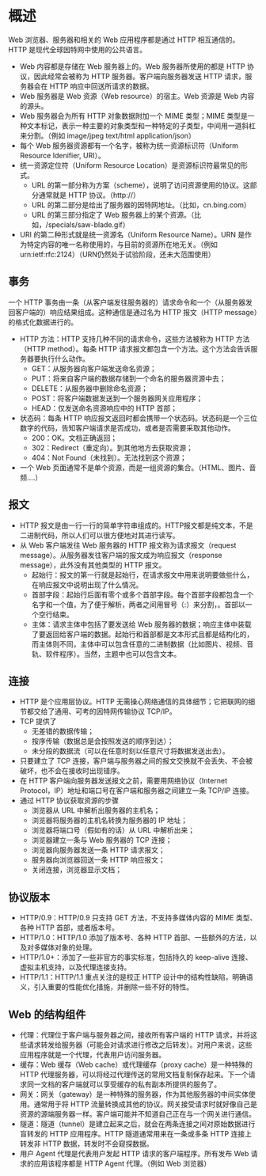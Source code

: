 # 概述
Web 浏览器、服务器和相关的 Web 应用程序都是通过 HTTP 相互通信的。HTTP 是现代全球因特网中使用的公共语言。

+ Web 内容都是存储在 Web 服务器上的。Web 服务器所使用的都是 HTTP 协议，因此经常会被称为 HTTP 服务器。客户端向服务器发送 HTTP 请求，服务器会在 HTTP 响应中回送所请求的数据。
+ Web 服务器是 Web 资源（Web resource）的宿主。Web 资源是 Web 内容的源头。
+ Web 服务器会为所有 HTTP 对象数据附加一个 MIME 类型；MIME 类型是一种文本标记，表示一种主要的对象类型和一种特定的子类型，中间用一道斜杠来分割。（例如 image/jpeg text/html application/json）
+ 每个 Web 服务器资源都有一个名字，被称为统一资源标识符（Uniform Resource Idenifier, URI）。
+ 统一资源定位符（Uniform Resource Location）是资源标识符最常见的形式。 
    + URL 的第一部分称为方案（scheme），说明了访问资源使用的协议。这部分通常就是 HTTP 协议。（http://）
    + URL 的第二部分是给出了服务器的因特网地址。（比如，cn.bing.com）
    + URL 的第三部分指定了 Web 服务器上的某个资源。（比如，/specials/saw-blade.gif）
+ URI 的第二种形式就是统一资源名（Uniform Resource Name）。URN 是作为特定内容的唯一名称使用的，与目前的资源所在地无关。（例如urn:ietf:rfc:2124）（URN仍然处于试验阶段，还未大范围使用）

## 事务 
一个 HTTP 事务由一条（从客户端发往服务器的）请求命令和一个（从服务器发回客户端的）响应结果组成。这种通信是通过名为 HTTP 报文（HTTP message）的格式化数据进行的。

+ HTTP 方法：HTTP 支持几种不同的请求命令，这些方法被称为 HTTP 方法（HTTP method）。每条 HTTP 请求报文都包含一个方法。这个方法会告诉服务器要执行什么动作。
    + GET：从服务器向客户端发送命名资源；
    + PUT：将来自客户端的数据存储到一个命名的服务器资源中去；
    + DELETE：从服务器中删除命名资源；
    + POST：将客户端数据发送到一个服务器网关应用程序；
    + HEAD：仅发送命名资源响应中的 HTTP 首部；
+ 状态码：每条 HTTP 响应报文返回时都会携带一个状态码。状态码是一个三位数字的代码，告知客户端请求是否成功，或者是否需要采取其他动作。
    + 200：OK。文档正确返回；
    + 302：Redirect（重定向）。到其他地方去获取资源；
    + 404：Not Found（未找到）。无法找到这个资源；
+ 一个 Web 页面通常不是单个资源，而是一组资源的集合。（HTML、图片、音频....）

## 报文
+ HTTP 报文是由一行一行的简单字符串组成的。HTTP报文都是纯文本，不是二进制代码，所以人们可以很方便地对其进行读写。
+ 从 Web 客户端发往 Web 服务器的 HTTP 报文称为请求报文（request message）。从服务器发往客户端的报文成为响应报文（response message），此外没有其他类型的 HTTP 报文。
    + 起始行：报文的第一行就是起始行，在请求报文中用来说明要做些什么，在响应报文中说明出现了什么情况。
    + 首部字段：起始行后面有零个或多个首部字段。每个首部字段都包含一个名字和一个值，为了便于解析，两者之间用冒号（:）来分割，。首部以一个空行结束。
    + 主体：请求主体中包括了要发送给 Web 服务器的数据；响应主体中装载了要返回给客户端的数据。起始行和首部都是文本形式且都是结构化的，而主体则不同，主体中可以包含任意的二进制数据（比如图片、视频、音轨、软件程序）。当然，主题中也可以包含文本。

## 连接
+ HTTP 是个应用层协议。HTTP 无需操心网络通信的具体细节；它把联网的细节都交给了通用、可考的因特网传输协议 TCP/IP。
+ TCP 提供了
    + 无差错的数据传输；
    + 按序传输（数据总是会按照发送的顺序到达）；
    + 未分段的数据流（可以在任意时刻以任意尺寸将数据发送出去）。
+ 只要建立了 TCP 连接，客户端与服务器之间的报文交换就不会丢失、不会被破坏，也不会在接收时出现错序。
+ 在 HTTP 客户端向服务器发送报文之前，需要用网络协议（Internet Protocol，IP）地址和端口号在客户端和服务器之间建立一条 TCP/IP 连接。
+ 通过 HTTP 协议获取资源的步骤
    + 浏览器从 URL 中解析出服务器的主机名；
    + 浏览器将服务器的主机名转换为服务器的 IP 地址；
    + 浏览器将端口号（假如有的话）从 URL 中解析出来；
    + 浏览器建立一条与 Web 服务器的 TCP 连接；
    + 浏览器向服务器发送一条 HTTP 请求报文；
    + 服务器向浏览器回送一条 HTTP 响应报文；
    + 关闭连接，浏览器显示文档；

## 协议版本
+ HTTP/0.9：HTTP/0.9 只支持 GET 方法，不支持多媒体内容的 MIME 类型、各种 HTTP 首部，或者版本号。
+ HTTP/1.0：HTTP/1.0 添加了版本号、各种 HTTP 首部、一些额外的方法，以及对多媒体对象的处理。
+ HTTP/1.0+：添加了一些非官方的事实标准，包括持久的 keep-alive 连接、虚拟主机支持，以及代理连接支持。
+ HTTP/1.1：HTTP/1.1 重点关注的是校正 HTTP 设计中的结构性缺陷，明确语义，引入重要的性能优化措施，并删除一些不好的特性。

## Web 的结构组件
+ 代理：代理位于客户端与服务器之间，接收所有客户端的 HTTP 请求，并将这些请求转发给服务器（可能会对请求进行修改之后转发）。对用户来说，这些应用程序就是一个代理，代表用户访问服务器。
+ 缓存：Web 缓存（Web cache）或代理缓存（proxy cache）是一种特殊的 HTTP 代理服务器，可以将经过代理传送的常用文档复制保存起来。下一个请求同一文档的客户端就可以享受缓存的私有副本所提供的服务了。
+ 网关：网关（gateway）是一种特殊的服务器，作为其他服务器的中间实体使用。通常用于将 HTTP 流量转换成其他的协议。网关接受请求时就好像自己是资源的源端服务器一样。客户端可能并不知道自己正在与一个网关进行通信。
+ 隧道：隧道（tunnel）是建立起来之后，就会在两条连接之间对原始数据进行盲转发的 HTTP 应用程序。HTTP 隧道通常用来在一条或多条 HTTP 连接上转发非 HTTP 数据，转发时不会窥探数据。
+ 用户 Agent 代理是代表用户发起 HTTP 请求的客户端程序。所有发布 Web 请求的应用该程序都是 HTTP Agent 代理。（例如 Web 浏览器）